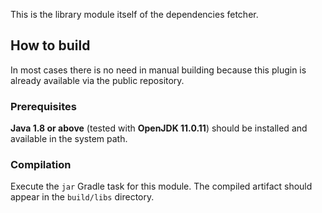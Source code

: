This is the library module itself of the dependencies fetcher.


## How to build

In most cases there is no need in manual building 
because this plugin is already available via the public repository.

### Prerequisites

**Java 1.8 or above** (tested with **OpenJDK 11.0.11**) should be installed and available in the system path.

### Compilation

Execute the `jar` Gradle task for this module. The compiled artifact should appear in the `build/libs` directory.
